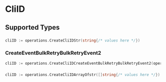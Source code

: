 # CliID


## Supported Types

### 

```go
cliID := operations.CreateCliIDStr(string{/* values here */})
```

### CreateEventBulkRetryBulkRetryEvent2

```go
cliID := operations.CreateCliIDCreateEventBulkRetryBulkRetryEvent2(operations.CreateEventBulkRetryBulkRetryEvent2{/* values here */})
```

### 

```go
cliID := operations.CreateCliIDArrayOfstr([]string{/* values here */})
```


